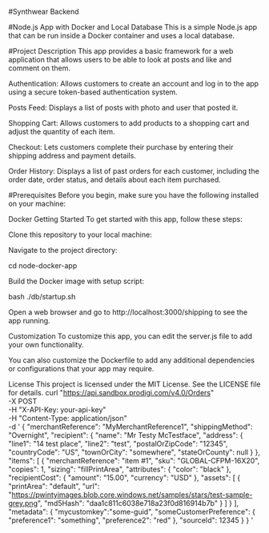 #Synthwear Backend

#Node.js App with Docker and Local Database
This is a simple Node.js app that can be run inside a Docker container and uses a local database.

#Project Description
This app provides a basic framework for a web application that allows users to be able to look at posts and like and comment on them.

  Authentication: Allows customers to create an account and log in to the app using a secure token-based authentication system.

  Posts Feed: Displays a list of posts with photo and user that posted it.

  Shopping Cart: Allows customers to add products to a shopping cart and adjust the quantity of each item.

  Checkout: Lets customers complete their purchase by entering their shipping address and payment details.

  Order History: Displays a list of past orders for each customer, including the order date, order status, and details about each item purchased.

#Prerequisites
Before you begin, make sure you have the following installed on your machine:

Docker
Getting Started
To get started with this app, follow these steps:

Clone this repository to your local machine:

Navigate to the project directory:

cd node-docker-app

Build the Docker image with setup script:

bash ./db/startup.sh

Open a web browser and go to http://localhost:3000/shipping to see the app running.

Customization
To customize this app, you can edit the server.js file to add your own functionality.

You can also customize the Dockerfile to add any additional dependencies or configurations that your app may require.

License
This project is licensed under the MIT License. See the LICENSE file for details.
curl "https://api.sandbox.prodigi.com/v4.0/Orders" \
  -X POST \
  -H "X-API-Key: your-api-key" \
  -H "Content-Type: application/json" \
  -d '
    {
        "merchantReference": "MyMerchantReference1",
        "shippingMethod": "Overnight",
        "recipient": {
            "name": "Mr Testy McTestface",
            "address": {
                "line1": "14 test place",
                "line2": "test",
                "postalOrZipCode": "12345",
                "countryCode": "US",
                "townOrCity": "somewhere",
                "stateOrCounty": null
            }
        },
        "items": [
            {
                "merchantReference": "item #1",
                "sku": "GLOBAL-CFPM-16X20",
                "copies": 1,
                "sizing": "fillPrintArea",
                "attributes": {
                    "color": "black"
                },
                "recipientCost": {
                    "amount": "15.00",
                    "currency": "USD"
                },
                "assets": [
                    {
                        "printArea": "default",
                        "url": "https://pwintyimages.blob.core.windows.net/samples/stars/test-sample-grey.png",
                        "md5Hash": "daa1c811c6038e718a23f0d816914b7b"
                    }
                ]
            }
        ],
        "metadata": {
            "mycustomkey":"some-guid",
            "someCustomerPreference": {
                "preference1": "something",
                "preference2": "red"
            },
            "sourceId": 12345
        }
    }
  '
